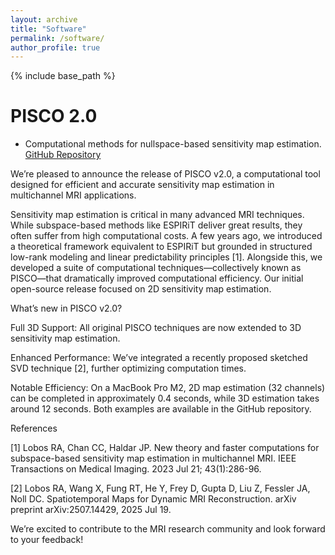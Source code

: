 ```yaml
---
layout: archive
title: "Software"
permalink: /software/
author_profile: true
---
```


{% include base_path %}

<b>PISCO 2.0</b>
======
* Computational methods for nullspace-based sensitivity map estimation.
<br>[GitHub Repository](https://github.com/ralobos/PISCO.git)<br>

We’re pleased to announce the release of PISCO v2.0, a computational tool designed for efficient and accurate sensitivity map estimation in multichannel MRI applications.

Sensitivity map estimation is critical in many advanced MRI techniques. While subspace-based methods like ESPIRiT deliver great results, they often suffer from high computational costs. A few years ago, we introduced a theoretical framework equivalent to ESPIRiT but grounded in structured low-rank modeling and linear predictability principles [1]. Alongside this, we developed a suite of computational techniques—collectively known as PISCO—that dramatically improved computational efficiency. Our initial open-source release focused on 2D sensitivity map estimation.

What’s new in PISCO v2.0?

Full 3D Support: All original PISCO techniques are now extended to 3D sensitivity map estimation.

Enhanced Performance: We’ve integrated a recently proposed sketched SVD technique [2], further optimizing computation times.

Notable Efficiency: On a MacBook Pro M2, 2D map estimation (32 channels) can be completed in approximately 0.4 seconds, while 3D estimation takes around 12 seconds. Both examples are available in the GitHub repository.

References

[1] Lobos RA, Chan CC, Haldar JP. New theory and faster computations for subspace-based sensitivity map estimation in multichannel MRI. IEEE Transactions on Medical Imaging. 2023 Jul 21; 43(1):286-96.
 
[2] Lobos RA, Wang X, Fung RT, He Y, Frey D, Gupta D, Liu Z, Fessler JA, Noll DC. Spatiotemporal Maps for Dynamic MRI Reconstruction. arXiv preprint arXiv:2507.14429, 2025 Jul 19.

We’re excited to contribute to the MRI research community and look forward to your feedback!

